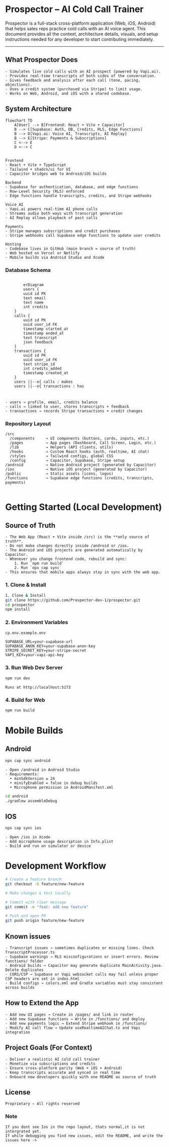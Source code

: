# Prospector – AI Cold Call Trainer

Prospector is a full-stack cross-platform application (Web, iOS, Android) that helps sales reps practice cold calls with an AI voice agent. This document provides all the context, architecture details, visuals, and setup instructions needed for any developer to start contributing immediately.

---

## What Prospector Does

```text
- Simulates live cold calls with an AI prospect (powered by Vapi.ai).
- Provides real-time transcripts of both sides of the conversation.
- Gives feedback and analysis after each call (tone, pacing, objections).
- Uses a credit system (purchased via Stripe) to limit usage.
- Works on Web, Android, and iOS with a shared codebase.
```


## System Architecture
```mermaid
flowchart TD
    A[User] --> B[Frontend: React + Vite + Capacitor]
    B --> C[Supabase: Auth, DB, Credits, RLS, Edge Functions]
    B --> D[Vapi.ai: Voice AI, Transcripts, AI Replay]
    B --> E[Stripe: Payments & Subscriptions]
    C <--> E
    D <--> C
```
##
```text
Frontend
- React + Vite + TypeScript
- Tailwind + shadcn/ui for UI
- Capacitor bridges web to Android/iOS builds

Backend
- Supabase for authentication, database, and edge functions
- Row-Level Security (RLS) enforced
- Edge functions handle transcripts, credits, and Stripe webhooks

Voice AI
- Vapi.ai powers real-time AI phone calls
- Streams audio both ways with transcript generation
- AI Replay allows playback of past calls

Payments
- Stripe manages subscriptions and credit purchases
- Stripe webhooks call Supabase edge functions to update user credits

Hosting
- Codebase lives in GitHub (main branch = source of truth)
- Web hosted on Vercel or Netlify
- Mobile builds via Android Studio and Xcode

```
### Database Schema
```mermaid
    
        erDiagram
        users {
        uuid id PK
        text email
        text name
        int credits
    }
    calls {
        uuid id PK
        uuid user_id FK
        timestamp started_at
        timestamp ended_at
        text transcript
        json feedback
    }
    transactions {
        uuid id PK
        uuid user_id FK
        text stripe_id
        int credits_added
        timestamp created_at
    }
    users ||--o{ calls : makes
    users ||--o{ transactions : has

```
###
```text

- users → profile, email, credits balance
- calls → linked to user, stores transcripts + feedback
- transactions → records Stripe transactions + credit changes

```
### Repository Layout
```text
/src
  /components     → UI components (buttons, cards, inputs, etc.)
  /pages          → App pages (Dashboard, Call Screen, Login, etc.)
  /lib            → Helpers (API clients, utils)
  /hooks          → Custom React hooks (auth, realtime, AI chat)
  /styles         → Tailwind configs, global CSS
  /config         → Capacitor, Supabase, Stripe setup
/android          → Native Android project (generated by Capacitor)
/ios              → Native iOS project (generated by Capacitor)
/public           → Static assets (icons, logos)
/functions        → Supabase edge functions (credits, transcripts, payments)


```

# Getting Started (Local Development)
## Source of Truth

```text
- The Web App (React + Vite inside /src) is the **only source of truth**.
- Do not make changes directly inside /android or /ios.
- The Android and iOS projects are generated automatically by Capacitor.
- Whenever you change frontend code, rebuild and sync:
    1. Run `npm run build`
    2. Run `npx cap sync`
- This ensures that mobile apps always stay in sync with the web app.
```
### 1. Clone & Install
```sh
1. Clone & Install
git clone https://github.com/Prospector-dev-1/prospector.git
cd prospector
npm install
```
### 2. Environment Variables
```sh
cp.env.example.env
```

```env
SUPABASE_URL=your-supabase-url
SUPABASE_ANON_KEY=your-supabase-anon-key
STRIPE_SECRET_KEY=your-stripe-secret
VAPI_KEY=your-vapi-api-key
```
### 3. Run Web Dev Server
```sh
npm run dev
```
```text
Runs at http://localhost:5173
```
### 4. Build for Web
```sh
npm run build
```

# Mobile Builds

## Android

```sh
npx cap sync android
```

```text
- Open /android in Android Studio
- Requirements:
  • minSdkVersion ≥ 24
  • minifyEnabled = false in debug builds
  • Microphone permission in AndroidManifest.xml
```
```sh
cd android
./gradlew assembleDebug
```
## IOS

```sh
npx cap sync ios

```
```text
- Open /ios in Xcode
- Add microphone usage description in Info.plist
- Build and run on simulator or device

```
# Development Workflow

```sh
# Create a feature branch
git checkout -b feature/new-feature

# Make changes & test locally

# Commit with clear message
git commit -m "feat: add new feature"

# Push and open PR
git push origin feature/new-feature

```
## Known issues
```text
- Transcript issues → sometimes duplicates or missing lines. Check TranscriptProcessor.ts
- Supabase warnings → RLS misconfigurations or insert errors. Review functions/ folder
- Android builds → Capacitor may generate duplicate MainActivity.java. Delete duplicates
- CORS/CSP → Supabase or Vapi websocket calls may fail unless proper CSP headers are set in index.html
- Build configs → colors.xml and Gradle variables must stay consistent across builds

```
## How to Extend the App
```text
- Add new UI pages → Create in /pages/ and link in router
- Add new Supabase functions → Write in /functions/ and deploy
- Add new payments logic → Extend Stripe webhook in /functions/
- Modify AI call flow → Update useRealtimeAIChat.ts and Vapi integration
```

## Project Goals (For Context)
```text
- Deliver a realistic AI cold call trainer
- Monetize via subscriptions and credits
- Ensure cross-platform parity (Web + iOS + Android)
- Keep transcripts accurate and synced in real time
- Onboard new developers quickly with one README as source of truth
```
## License
```
Proprietary – All rights reserved

```

### Note
```text
If you dont see Ios in the repo layout, thats normal,it is not intergrated yet.
If while debugging you find new issues, edit the README, and write the issues here ->

